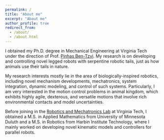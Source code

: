 ```yaml
---
permalink: /
title: "About me"
excerpt: "About me"
author_profile: true
redirect_from: 
  - /about/
  - /about.html
---
```

I obtained my Ph.D. degree in Mechanical Engineering at Virginia Tech under the direction of Prof. [Pinhas Ben-Tzvi](http://www.rmlab.org/bt.html). My research is on developing and controlling novel legged robots with serpentine robotic tails, just as how animals use their tails in nature.

My research interests mostly lie in the area of biologically-inspired robotics, including novel mechanism developments, mechatronics, system integration, dynamic modeling, and control of such systems. Particularly, I am very interested in the motion control problems in animal kingdom, which exhibits highly agile, dexterous, and versatile motions that involve rich environmental contacts and model uncertainties.

Before joining in the [Robotics and Mechatronics Lab](http://www.rmlab.org/) at Virginia Tech, I obtained a M.S. in Applied Mathematics from University of Minnesota Duluth and a M.S. in Robotics from Harbin Institute Technology, where I mainly worked on developing novel kinematic models and controllers for parallel robots.
